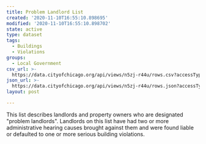 ```yaml
---
title: Problem Landlord List
created: '2020-11-10T16:55:10.898695'
modified: '2020-11-10T16:55:10.898702'
state: active
type: dataset
tags:
  - Buildings
  - Violations
groups:
  - Local Government
csv_url: >-
  https://data.cityofchicago.org/api/views/n5zj-r44u/rows.csv?accessType=DOWNLOAD
json_url: >-
  https://data.cityofchicago.org/api/views/n5zj-r44u/rows.json?accessType=DOWNLOAD
layout: post

---
```

This list describes landlords and property owners who are designated  "problem landlords". Landlords on this list have had two or more administrative hearing causes brought against them and were found liable or defaulted to one or more serious building violations.
